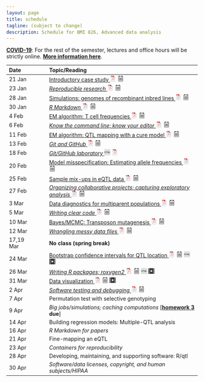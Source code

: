 ```yaml
---
layout: page
title: schedule
tagline: (subject to change)
description: Schedule for BMI 826, Advanced data analysis
---
```


**[COVID-19](https://covid19.wisc.edu)**: For the rest of the semester,
lectures and office hours will be strictly online. [**More information here**](online.html).


| Date      | &nbsp;&nbsp;&nbsp;&nbsp;   | Topic/Reading  |
| :-------- | -- | :----- |
| 21 Jan    |    | [Introductory case study ![pdf icon](icons/pdf-icon.png)](01_intro.pdf) [![notes icon](icons/notes-icon.png)](01_intro_notes.pdf)
| 23 Jan    |    | [_Reproducible research_ ![pdf icon](icons/pdf-icon.png)](02_reprores.pdf) [![notes icon](icons/notes-icon.png)](02_reprores_notes.pdf)
| 28 Jan    |    | [Simulations: genomes of recombinant inbred lines ![pdf icon](icons/pdf-icon.png)](03_sims.pdf) [![notes icon](icons/notes-icon.png)](03_sims_notes.pdf)
| 30 Jan    |    | [_R Markdown_ ![pdf icon](icons/pdf-icon.png)](04_rmarkdown.pdf) [![notes icon](icons/notes-icon.png)](04_rmarkdown_notes.pdf)
| 4 Feb     |    | [EM algorithm: T cell frequencies ![pdf icon](icons/pdf-icon.png)](05_tcells.pdf) [![notes icon](icons/notes-icon.png)](05_tcells_notes.pdf)
| 6 Feb     |    | [_Know the command line; know your editor_ ![pdf icon](icons/pdf-icon.png)](06_cmdline.pdf) [![notes icon](icons/notes-icon.png)](06_cmdline_notes.pdf)
| 11 Feb    |    | [EM algorithm: QTL mapping with a cure model ![pdf icon](icons/pdf-icon.png)](07_qtlspike.pdf) [![notes icon](icons/notes-icon.png)](07_qtlspike_notes.pdf)
| 13 Feb    |    | [_Git and GitHub_ ![pdf icon](icons/pdf-icon.png)](08_git.pdf) [![notes icon](icons/notes-icon.png)](08_git_notes.pdf)
| 18 Feb    |    | [_Git/GitHub laboratory_ ![html icon](icons/html-icon.png)](09_git_lab.html)  [![pdf icon](icons/pdf-icon.png)](09_git_lab.pdf)
| 20 Feb    |    | [Model misspecification: Estimating allele frequencies ![pdf icon](icons/pdf-icon.png)](10_allelefreq.pdf) [![notes icon](icons/notes-icon.png)](10_allelefreq_notes.pdf)
| 25 Feb    |    | [Sample mix-ups in eQTL data ![pdf icon](icons/pdf-icon.png)](11_samplemixups.pdf) [![notes icon](icons/notes-icon.png)](11_samplemixups_notes.pdf)
| 27 Feb    |    | [_Organizing collaborative projects; capturing exploratory analysis_ ![pdf icon](icons/pdf-icon.png)](12_collab_eda.pdf) [![notes icon](icons/notes-icon.png)](12_collab_eda_notes.pdf)
| 3 Mar     |    | [Data diagnostics for multiparent populations ![pdf icon](icons/pdf-icon.png)](13_datadiag.pdf) [![notes icon](icons/notes-icon.png)](13_datadiag_notes.pdf)
| 5 Mar     |    | [_Writing clear code_ ![pdf icon](icons/pdf-icon.png)](14_clearcode.pdf) [![notes icon](icons/notes-icon.png)](14_clearcode_notes.pdf)
| 10 Mar    |    | [Bayes/MCMC: Transposon mutagenesis ![pdf icon](icons/pdf-icon.png)](15_tnmut.pdf) [![notes icon](icons/notes-icon.png)](15_tnmut_notes.pdf)
| 12 Mar    |    | [_Wrangling messy data files_ ![pdf icon](icons/pdf-icon.png)](16_wrangling.pdf) [![notes icon](icons/notes-icon.png)](16_wrangling_notes.pdf)
| 17,19 Mar |    | **No class (spring break)** |
| 24 Mar    |    | [Bootstrap confidence intervals for QTL location ![pdf icon](icons/pdf-icon.png)](17_bootstrap.pdf) [![notes icon](icons/notes-icon.png)](17_bootstrap_notes.pdf) [![html icon](icons/html-icon.png)](17_bootstrap_example.html) [![video icon](icons/video-icon.png)](https://us-lti.bbcollab.com/recording/d0732e3b337f480d8ec43f74af2413e9)
| 26 Mar    |    | [_Writing R packages; roxygen2_ ![pdf icon](icons/pdf-icon.png)](18_rpack.pdf) [![notes icon](icons/notes-icon.png)](18_rpack_notes.pdf) [![html icon](icons/html-icon.png)](18_rpack_demo.html) [![video icon](icons/video-icon.png)](https://us-lti.bbcollab.com/recording/a9d241445a19460bb06429d3d32070fe)
| 31 Mar    |    | [Data visualization ![pdf icon](icons/pdf-icon.png)](19_datavis.pdf) [![notes icon](icons/notes-icon.png)](19_datavis_notes.pdf) [![video icon](icons/video-icon.png)](https://us-lti.bbcollab.com/recording/e5afadd7e66c4a24a453eb7bf603de9d)
| 2 Apr     |    | [_Software testing and debugging_ ![pdf icon](icons/pdf-icon.png)](20_testdebug.pdf) [![notes icon](icons/notes-icon.png)](20_testdebug_notes.pdf)
| 7 Apr     |    | Permutation test with selective genotyping
| 9 Apr     |    | _Big jobs/simulations; caching computations_ \[**[homework 3](hw3.html) due**\]
| 14 Apr    |    | Building regression models: Multiple-QTL analysis
| 16 Apr    |    | _R Markdown for papers_
| 21 Apr    |    | Fine-mapping an eQTL
| 23 Apr    |    | _Containers for reproducibility_
| 28 Apr    |    | Developing, maintaining, and supporting software: R/qtl
| 30 Apr    |    | _Software/data licenses, copyright, and human subjects/HIPAA_
